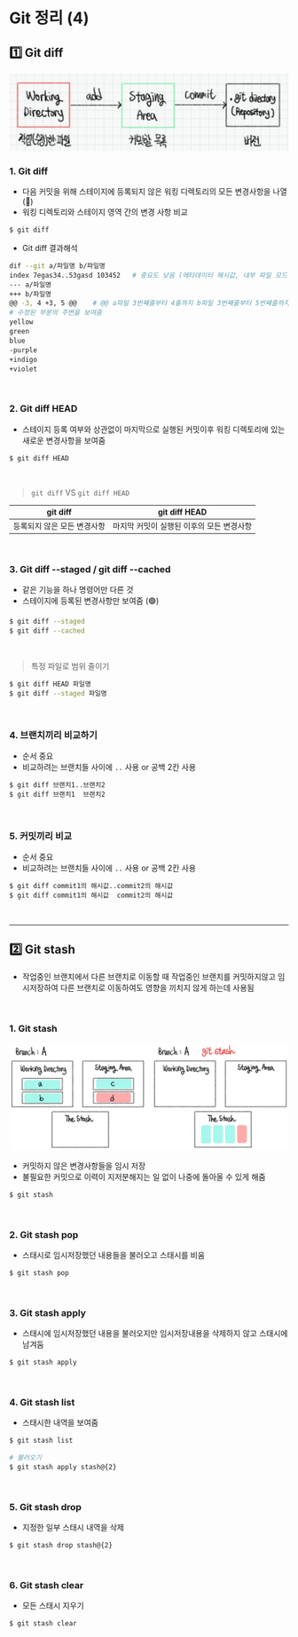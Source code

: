 # Git 정리 (4)

## 1️⃣ Git diff

![image-20220924225709473](Git(4).assets/image-20220924225709473.png)

### 1. Git diff

- 다음 커밋을 위해 스테이지에 등록되지 않은 워킹 디렉토리의 모든 변경사항을 나열 (🔴)
- 워킹 디렉토리와 스테이지 영역 간의 변경 사항 비교

```bash
$ git diff
```

- Git diff 결과해석

```bash
dif --git a/파일명 b/파일명
index 7egas34..53gasd 103452   # 중요도 낮음 (메타데이터 해시값, 내부 파일 모드 식별자)
--- a/파일명
+++ b/파일명
@@ -3, 4 +3, 5 @@    # @@ a파일 3번쨰줄부터 4줄까지 b파일 3번째줄부터 5번째줄까지 @@ / ❗부호는 파일 구분용
# 수정된 부분의 주변을 보여줌
yellow
green
blue
-purple
+indigo
+violet
```

​    

### 2. Git diff HEAD

- 스테이지 등록 여부와 상관없이 마지막으로 실행된 커밋이후 워킹 디렉토리에 있는 새로운 변경사항을 보여줌

```bash
$ git diff HEAD
```

​    

> `git diff` VS `git diff HEAD`

| git diff                    | git diff HEAD                             |
| --------------------------- | ----------------------------------------- |
| 등록되지 않은 모든 변경사항 | 마지막 커밋이 실행된 이후의 모든 변경사항 |

​    

### 3. Git diff --staged / git diff --cached

- 같은 기능을 하나 명령어만 다른 것
- 스테이지에 등록된 변경사항만 보여줌 (🟢)

```bash
$ git diff --staged
$ git diff --cached
```

​    

> 특정 파일로 범위 줄이기

```bash
$ git diff HEAD 파일명
$ git diff --staged 파일명
```

​    

### 4. 브랜치끼리 비교하기

- 순서 중요
- 비교하려는 브랜치들 사이에 `..` 사용 or 공백 2칸 사용

```bash
$ git diff 브랜치1..브랜치2
$ git diff 브랜치1  브랜치2 
```

​    

### 5. 커밋끼리 비교

- 순서 중요
- 비교하려는 브랜치들 사이에 `..` 사용 or 공백 2칸 사용

```bash
$ git diff commit1의 해시값..commit2의 해시값
$ git diff commit1의 해시값  commit2의 해시값
```

​    

---

## 2️⃣ Git stash

- 작업중인 브랜치에서 다른 브랜치로 이동할 때 작업중인 브랜치를 커밋하지않고 임시저장하여 다른 브랜치로 이동하여도 영향을 끼치지 않게 하는데 사용됨

​     

### 1. Git stash

![stash](Git(4).assets/stash.jpg)

- 커밋하지 않은 변경사항들을 임시 저장
- 불필요한 커밋으로 이력이 지저분해지는 일 없이 나중에 돌아올 수 있게 해줌

```bash
$ git stash
```

​    

### 2. Git stash pop

- 스태시로 임시저장했던 내용들을 불러오고 스태시를 비움

```bash
$ git stash pop
```

​    

### 3. Git stash apply

- 스태시에 임시저장했던 내용을 불러오지만 임시저장내용을 삭제하지 않고 스태시에 남겨둠 

```bash
$ git stash apply
```

​    

### 4. Git stash list

- 스태시한 내역을 보여줌

```bash
$ git stash list
```

```bash
# 불러오기
$ git stash apply stash@{2}
```

​    

### 5. Git stash drop

- 지정한 일부 스태시 내역을 삭제

```bash
$ git stash drop stash@{2}
```

​    

### 6. Git stash clear

- 모든 스태시 지우기

```bash
$ git stash clear
```

